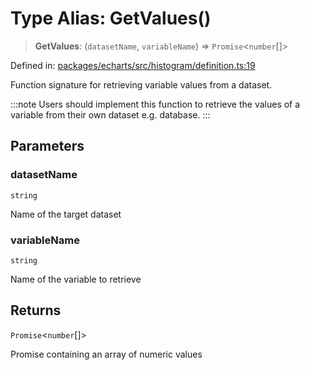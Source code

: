 # Type Alias: GetValues()

> **GetValues**: (`datasetName`, `variableName`) => `Promise`\<`number`[]\>

Defined in: [packages/echarts/src/histogram/definition.ts:19](https://github.com/GeoDaCenter/openassistant/blob/95db62ddd98ea06cccc7750f9f0e37556d8bf20e/packages/echarts/src/histogram/definition.ts#L19)

Function signature for retrieving variable values from a dataset.

:::note
Users should implement this function to retrieve the values of a variable from their own dataset e.g. database.
:::

## Parameters

### datasetName

`string`

Name of the target dataset

### variableName

`string`

Name of the variable to retrieve

## Returns

`Promise`\<`number`[]\>

Promise containing an array of numeric values
